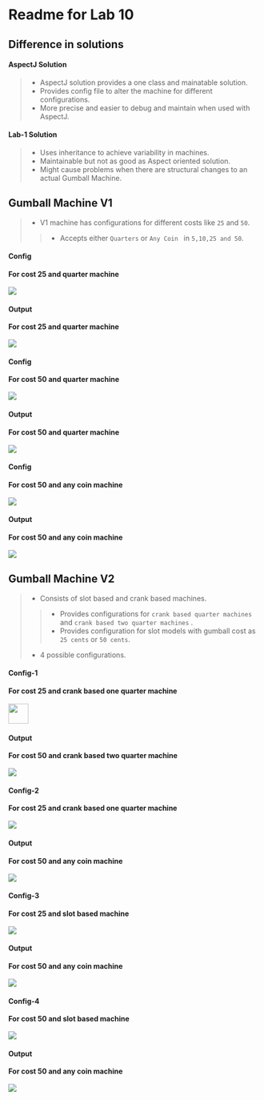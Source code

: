 # Readme for Lab 10

## Difference in solutions

#### AspectJ Solution
> - AspectJ solution provides a one class and mainatable solution.
> - Provides config file to alter the machine for different configurations.
> - More precise and easier to debug and maintain when used with AspectJ.

#### Lab-1 Solution
> - Uses inheritance to achieve variability in machines.
> - Maintainable but not as good as Aspect oriented solution.
> - Might cause problems when there are structural changes to an actual Gumball Machine.

## Gumball Machine V1
> - V1 machine has configurations for different costs like `25` and `50`.
>> - Accepts either `Quarters` or `Any Coin ` in  `5,10,25 and 50`.

#### Config
<b>For cost 25 and quarter machine</b><br><br>
<img src="output/V1_config_cost25.PNG"></img>

#### Output
<b>For cost 25 and quarter machine</b><br><br>
<img src="output/V1_output_cost25.PNG"></img>

#### Config
<b>For cost 50 and quarter machine</b><br><br>
<img src="output/V1_config_cost50_QTR.PNG"></img>

#### Output
<b>For cost 50 and quarter machine</b><br><br>
<img src="output/V1_output_cost50_QTR.PNG"></img>

#### Config
<b>For cost 50 and any coin machine</b><br><br>
<img src="output/V1_config_cost50_Coins50.PNG"></img>

#### Output
<b>For cost 50 and any coin machine</b><br><br>
<img src="output/V1_output_cost50_Coins50.PNG"></img>

## Gumball Machine V2
> - Consists of slot based and crank based machines.
>> - Provides configurations for `crank based quarter machines` and `crank based two quarter machines` .
>> - Provides configuration for slot models with gumball cost as `25 cents` or `50 cents`.
> - 4 possible configurations.

#### Config-1
<b>For cost 25 and crank based one quarter machine</b><br><br>
<img src="output/V2_config_crank_ONE_QTR.PNG" width=40 height=40></img>

#### Output
<b>For cost 50 and crank based two quarter machine</b><br><br>
<img src="output/output_coin_OneQtr_25Cent.PNG"></img>

#### Config-2
<b>For cost 25 and crank based one quarter machine</b><br><br>
<img src="output/V2_config_crank_Cost_50_TWO_QTR.PNG"></img>

#### Output
<b>For cost 50 and any coin machine</b><br><br>
<img src="output/output_coin_TwoQtr_50Cent.PNG"></img>

#### Config-3
<b>For cost 25 and slot based machine</b><br><br>
<img src="output/V2_config_slot_Cost_25.PNG"></img>

#### Output
<b>For cost 50 and any coin machine</b><br><br>
<img src="output/output_slot_25Cent.PNG"></img>

#### Config-4
<b>For cost 50 and slot based machine</b><br><br>
<img src="output/V2_config_slot_Cost_50.PNG"></img>

#### Output
<b>For cost 50 and any coin machine</b><br><br>
<img src="output/output_slot_50Cent.PNG"></img>
